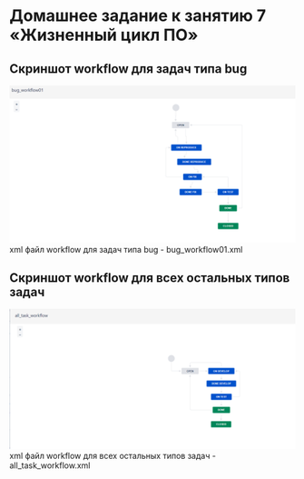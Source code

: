 # Домашнее задание к занятию 7 «Жизненный цикл ПО»

## Cкриншот workflow для задач типа bug
![1](/images/wf1.png)
xml файл workflow для задач типа bug - bug_workflow01.xml

## Cкриншот workflow для всех остальных типов задач
![2](/images/wf2.png)
xml файл workflow для всех остальных типов задач - all_task_workflow.xml
